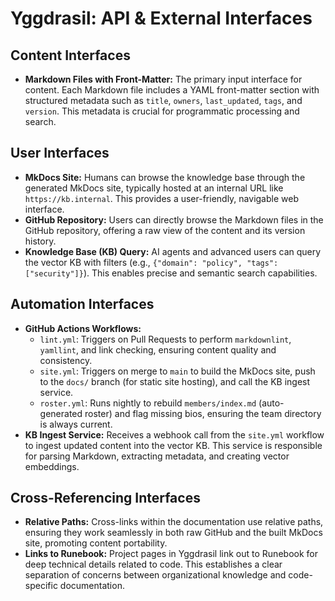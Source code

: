 # Yggdrasil: API & External Interfaces

## Content Interfaces

*   **Markdown Files with Front-Matter:** The primary input interface for content. Each Markdown file includes a YAML front-matter section with structured metadata such as `title`, `owners`, `last_updated`, `tags`, and `version`. This metadata is crucial for programmatic processing and search.

## User Interfaces

*   **MkDocs Site:** Humans can browse the knowledge base through the generated MkDocs site, typically hosted at an internal URL like `https://kb.internal`. This provides a user-friendly, navigable web interface.
*   **GitHub Repository:** Users can directly browse the Markdown files in the GitHub repository, offering a raw view of the content and its version history.
*   **Knowledge Base (KB) Query:** AI agents and advanced users can query the vector KB with filters (e.g., `{"domain": "policy", "tags": ["security"]}`). This enables precise and semantic search capabilities.

## Automation Interfaces

*   **GitHub Actions Workflows:**
    *   `lint.yml`: Triggers on Pull Requests to perform `markdownlint`, `yamllint`, and link checking, ensuring content quality and consistency.
    *   `site.yml`: Triggers on merge to `main` to build the MkDocs site, push to the `docs/` branch (for static site hosting), and call the KB ingest service.
    *   `roster.yml`: Runs nightly to rebuild `members/index.md` (auto-generated roster) and flag missing bios, ensuring the team directory is always current.
*   **KB Ingest Service:** Receives a webhook call from the `site.yml` workflow to ingest updated content into the vector KB. This service is responsible for parsing Markdown, extracting metadata, and creating vector embeddings.

## Cross-Referencing Interfaces

*   **Relative Paths:** Cross-links within the documentation use relative paths, ensuring they work seamlessly in both raw GitHub and the built MkDocs site, promoting content portability.
*   **Links to Runebook:** Project pages in Yggdrasil link out to Runebook for deep technical details related to code. This establishes a clear separation of concerns between organizational knowledge and code-specific documentation.

<!-- interfaces.md last updated from commit: f8eff3399ad574751ee04eebfd84fa32bdd25111 -->